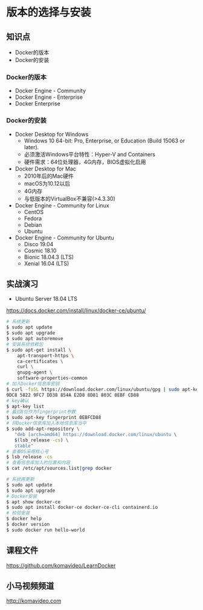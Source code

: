 版本的选择与安装
==============

## 知识点

* Docker的版本
* Docker的安装

### Docker的版本

+ Docker Engine - Community
+ Docker Engine - Enterprise
+ Docker Enterprise

### Docker的安装

+ Docker Desktop for Windows
  - Windows 10 64-bit: Pro, Enterprise, or Education (Build 15063 or later).
  - 必须激活Windows平台特性：Hyper-V and Containers
  - 硬件需求：64位处理器，4G内存，BIOS虚拟化启用
+ Docker Desktop for Mac
  - 2010年后的Mac硬件
  - macOS为10.12以后
  - 4G内存
  - 与低版本的VirtualBox不兼容(>4.3.30)
+ Docker Engine - Community for Linux
  - CentOS
  - Fedora
  - Debian
  - Ubuntu
+ Docker Engine - Community for Ubuntu
  - Disco 19.04
  - Cosmic 18.10
  - Bionic 18.04.3 (LTS)
  - Xenial 16.04 (LTS)

## 实战演习

+ Ubuntu Server 18.04 LTS

https://docs.docker.com/install/linux/docker-ce/ubuntu/

~~~bash
# 系统更新
$ sudo apt update
$ sudo apt upgrade
$ sudo apt autoremove
# 安装系统依赖包
$ sudo apt-get install \
    apt-transport-https \
    ca-certificates \
    curl \
    gnupg-agent \
    software-properties-common
# 加入Docker信息库密钥
$ curl -fsSL https://download.docker.com/linux/ubuntu/gpg | sudo apt-key add -
9DC8 5822 9FC7 DD38 854A E2D8 8D81 803C 0EBF CD88
# key确认
$ apt-key list
# 最后8位作为fingerprint参数
$ sudo apt-key fingerprint 0EBFCD88
# 将Docker信息库加入本地信息库当中
$ sudo add-apt-repository \
   "deb [arch=amd64] https://download.docker.com/linux/ubuntu \
   $(lsb_release -cs) \
   stable"
# 查看OS采用核心号
$ lsb_release -cs
# 查看信息库加入的位置和内容
$ cat /etc/apt/sources.list|grep docker

# 系统再更新
$ sudo apt update
$ sudo apt upgrade
# Docker安装
$ apt show docker-ce
$ sudo apt install docker-ce docker-ce-cli containerd.io
# 校验安装
$ docker help
$ docker version
$ sudo docker run hello-world
~~~

## 课程文件

https://github.com/komavideo/LearnDocker

## 小马视频频道

http://komavideo.com
